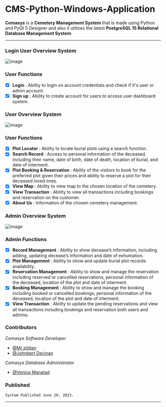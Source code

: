 # CMS-Python-Windows-Application

**Cemasys** is a **Cemetery Management System** that is made using Python and PyQt 5 Designer and also 
it utilizes the latest **PostgreSQL 15 Relational Database Management System**.

---

### Login User Overview System
![image](https://github.com/mrzildjan18/CMS-Python-Windows-Application/assets/127743545/702cc12b-54ad-4000-b523-201a54b617dc)

### User Functions
- [x] **Login** : Ability to login on account credentials and check if it's user or admin account.
- [x] **Sign up** : Ability to create account for users to access user dashboard system.

### User Overview System
![image](https://github.com/mrzildjan18/CMS-Python-Windows-Application/assets/127743545/6b3b6211-0427-4c30-93b3-51ad0af690b2)

### User Functions
- [x] **Plot Locator** : Ability to locate burial plots using a search function.
- [x] **Search Record** : Access to personal information of the deceased, including their name, date of birth, 
                          date of death, location of burial, and date of interment.
- [x] **Plot Booking & Reservation** : Ability of the visitors to book for the preferred plot given their 
                                       prices and ability to reserve a plot for their deceased loved ones.
- [x] **View Map** : Ability to view map to the chosen location of the cemetery.
- [x] **View Transaction** : Ability to view all transactions including bookings and reservation on the
                             customer.
- [x] **About Us** : Information of the chosen cemetery management.

### Admin Overview System
![image](https://github.com/mrzildjan18/CMS-Python-Windows-Application/assets/127743545/1629f907-4d65-4b51-80ee-c768fdf77207)

### Admin Functions
- [x] **Record Management** : Ability to show decease’s information, including adding, updating decease’s information 
                              and date of exhumation.
- [x] **Plot Management** : Ability to show and update burial plot records availability.
- [x] **Reservation Management** : Ability to show and manage the reservation including reserved or cancelled reservations,
                                   personal information of the deceased, location of the plot and date of interment.
- [x] **Booking Management** : Ability to show and manage the booking including booked or cancelled bookings,
                                   personal information of the deceased, location of the plot and date of interment.
- [x] **View Transaction** : Ability to update the pending reservations and view all transactions including bookings 
                             and reservation both users and admins.
                            
### Contributors
*Cemasys Software Developer*
- [@Mr.zildjan](https://github.com/mr.zildjan18)
- [@Johnbert Decinan](https://facebook.com/johnbert.decinan)

*Cemasys Database Administrator*
- [@Venice Manatad](https://web.facebook.com/profile.php?id=100082584123233)

### Published
```
System Published June 20, 2023.
```

---


